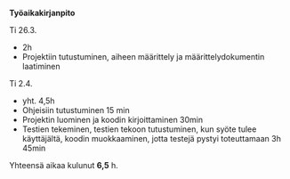 **Työaikakirjanpito**

Ti 26.3.
  - 2h
  - Projektiin tutustuminen, aiheen määrittely ja määrittelydokumentin laatiminen

Ti 2.4.
  - yht. 4,5h
  - Ohjeisiin tutustuminen 15 min
  - Projektin luominen ja koodin kirjoittaminen 30min
  - Testien tekeminen, testien tekoon tutustuminen, kun syöte tulee käyttäjältä, koodin muokkaaminen, jotta testejä pystyi toteuttamaan 3h 45min
  
  Yhteensä aikaa kulunut **6,5** h.
